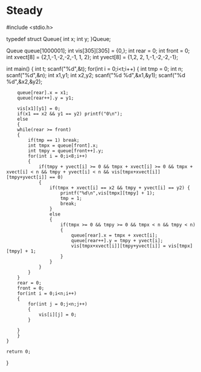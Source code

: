 # Steady
#include <stdio.h>

typedef struct Queue{
	int x;
	int y;
}Queue;

Queue queue[1000001];
int vis[305][305] = {0,};
int rear = 0;
int front = 0;
int xvect[8] = {2,1,-1,-2,-2,-1, 1, 2};
int yvect[8] = {1,2, 2, 1,-1,-2,-2,-1};

int main()
{
	int t;
	scanf("%d",&t);
	for(int i = 0;i<t;i++)
	{
		int tmp = 0;
		int n;
		scanf("%d",&n);
		int x1,y1;
		int x2,y2;
		scanf("%d %d",&x1,&y1);
		scanf("%d %d",&x2,&y2);
		
		queue[rear].x = x1;
		queue[rear++].y = y1;
		
		vis[x1][y1] = 0;
		if(x1 == x2 && y1 == y2) printf("0\n");
		else
		{
		while(rear >= front)
		{
			if(tmp == 1) break;
			int tmpx = queue[front].x;
			int tmpy = queue[front++].y;
			for(int i = 0;i<8;i++)
			{
				if(tmpy + yvect[i] >= 0 && tmpx + xvect[i] >= 0 && tmpx + xvect[i] < n && tmpy + yvect[i] < n && vis[tmpx+xvect[i]][tmpy+yvect[i]] == 0)
				{
					if(tmpx + xvect[i] == x2 && tmpy + yvect[i] == y2) {
						printf("%d\n",vis[tmpx][tmpy] + 1);
						tmp = 1;
						break;
					}
					else 
					{
						if(tmpx >= 0 && tmpy >= 0 && tmpx < n && tmpy < n)
						{
							queue[rear].x = tmpx + xvect[i];
							queue[rear++].y = tmpy + yvect[i];
							vis[tmpx+xvect[i]][tmpy+yvect[i]] = vis[tmpx][tmpy] + 1;
						}
					}
				}
			}
		}
		rear = 0;
		front = 0;
		for(int i = 0;i<n;i++)
		{
			for(int j = 0;j<n;j++)
			{
				vis[i][j] = 0;
			}
		
		}
		}
	}
	
	return 0;
}
